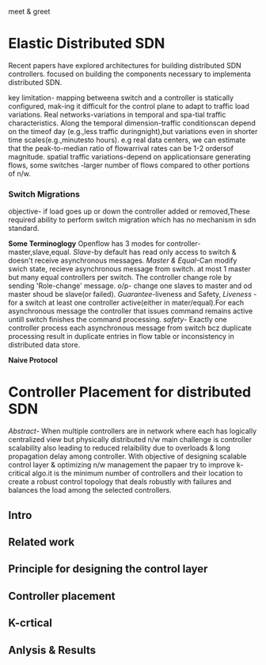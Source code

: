 meet & greet


# Elastic Distributed SDN

Recent papers have explored architectures for building distributed SDN controllers. focused on building the components necessary to implementa distributed SDN.

key limitation- mapping betweena switch and a controller is statically configured, mak-ing it difficult for the control plane to adapt to traffic load variations.
Real networks-variations in temporal and spa-tial traffic characteristics. Along the temporal dimension-traffic conditionscan depend on the timeof day (e.g.,less traffic duringnight),but variations even in shorter time scales(e.g.,minutesto hours). e.g real data centers, we can estimate that the peak-to-median ratio of flowarrival rates can be  1-2 ordersof magnitude.
spatial traffic variations-depend on applicationsare generating flows, some switches -larger number of flows compared to other portions of n/w.

### Switch Migrations
objective- if load goes up or down the controller added or removed,These required ability to perform switch migration which has no mechanism in sdn standard.

**Some Terminoglogy**
Openflow has 3 modes for controller-master,slave,equal. *Slave*-by default has read only access to switch & doesn't receive asynchronous messages. *Master & Equal*-Can modify swich state, recieve asynchronous message from switch. at most 1 master but many equal controllers per switch.
The controller change role by sending 'Role-change' message. o/p- change one slaves to master and od master shoud be slave(or failed).
*Guarantee*-liveness and Safety, *Liveness* - for a switch at least one controller active(either in mater/equal).For each asynchronous message the controller that issues command remains active untill switch finishes the command processing. *safety*- Exactly one controller process each asynchronous message from switch bcz duplicate processing result in duplicate entries in flow table or inconsistency in distributed data store.

**Naive Protocol** 

# Controller Placement for distributed SDN

*Abstract*- When multiple controllers are in network where each has logically centralized view but physically distributed n/w main challenge is controller scalability also leading to reduced relaibility due to overloads & long propagation delay among controller. With objective of designing scalable control layer & optimizing n/w management the papaer try to improve k-critical algo.it is the minimum number of controllers and their location to create a robust control topology that deals robustly with failures and balances the load among the selected controllers.

## Intro
## Related work
## Principle for designing the control layer
## Controller placement
## K-crtical
## Anlysis & Results
